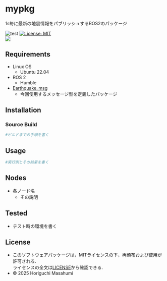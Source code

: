 # mypkg
1s毎に最新の地震情報をパブリッシュするROS2のパッケージ 

![test](https://github.com/HorigutiStudent/mypkg/actions/workflows/test.yml/badge.svg)
[![License: MIT](https://img.shields.io/badge/License-MIT-yellow.svg)](https://opensource.org/licenses/MIT) \
<img src="https://img.shields.io/badge/-Python-F9DC3E.svg?logo=python&style=flat">
## Requirements

- Linux OS
  - Ubuntu 22.04 
- ROS 2
  - Humble
- [Earthquake_msg](https://github.com/HorigutiStudent/Earthquake_msg)
  - 今回使用するメッセージ型を定義したパッケージ
## Installation 
### Source Build
```sh
#ビルドまでの手順を書く
```
## Usage
```sh
#実行例とその結果を書く
```
## Nodes
- 各ノード名
  - その説明

## Tested
- テスト時の環境を書く

## License
- このソフトウェアパッケージは，MITライセンスの下，再頒布および使用が許可される. \
ライセンスの全文は[LICENSE](https://github.com/HorigutiStudent/mypkg/tree/dev?tab=License-1-ov-file)から確認できる.
- © 2025 Horiguchi Masahumi 
